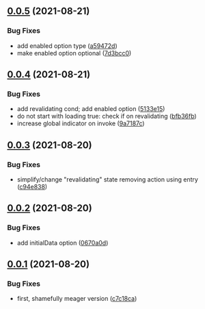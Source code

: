 ## [0.0.5](https://github.com/cicerchie/svelte-swr/compare/v0.0.4...v0.0.5) (2021-08-21)


### Bug Fixes

* add enabled option type ([a59472d](https://github.com/cicerchie/svelte-swr/commit/a59472dc046874e4f5e06b51f283e21814d36f61))
* make enabled option optional ([7d3bcc0](https://github.com/cicerchie/svelte-swr/commit/7d3bcc02af07354e13fb97037cbbed5e13d676d5))

## [0.0.4](https://github.com/cicerchie/svelte-swr/compare/v0.0.3...v0.0.4) (2021-08-21)


### Bug Fixes

* add revalidating cond; add enabled option ([5133e15](https://github.com/cicerchie/svelte-swr/commit/5133e15c5f6bacb22c8dd9abb8f2ab7c7d2a48fb))
* do not start with loading true: check if on revalidating ([bfb36fb](https://github.com/cicerchie/svelte-swr/commit/bfb36fb22630928b4a343ef67c319a238df76842))
* increase global indicator on invoke ([9a7187c](https://github.com/cicerchie/svelte-swr/commit/9a7187c036e52f8f61ad0cb91c7d3841e7043809))

## [0.0.3](https://github.com/cicerchie/svelte-swr/compare/v0.0.2...v0.0.3) (2021-08-20)


### Bug Fixes

* simplify/change "revalidating" state removing action using entry ([c94e838](https://github.com/cicerchie/svelte-swr/commit/c94e838b66aed5c107f182217c77e1821f33b81f))

## [0.0.2](https://github.com/cicerchie/svelte-swr/compare/v0.0.1...v0.0.2) (2021-08-20)


### Bug Fixes

* add initialData option ([0670a0d](https://github.com/cicerchie/svelte-swr/commit/0670a0d59acedc3f8a4ba9efa1f5ef8aa4ee71b2))

## [0.0.1](https://github.com/cicerchie/svelte-swr/compare/v0.0.0...v0.0.1) (2021-08-20)


### Bug Fixes

* first, shamefully meager version ([c7c18ca](https://github.com/cicerchie/svelte-swr/commit/c7c18ca8b9cf71e829ea9f1922784f3ebbceca46))
